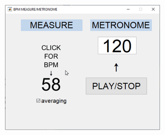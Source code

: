 <img src=https://github.com/keizikang/lazymatlab/blob/ce0f397ba6474d6a2b7d42860867a654b82dcc75/BPM_METRONOME/BPM.gif>
